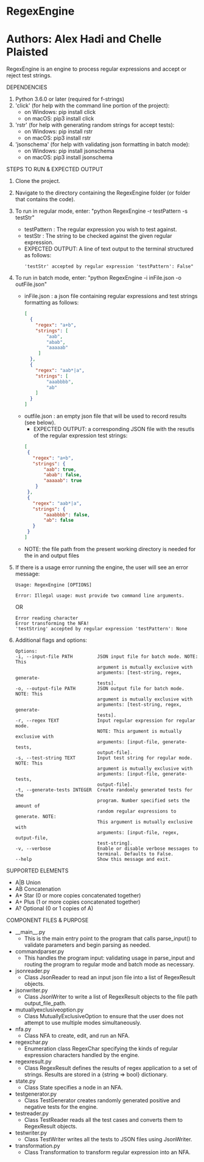 # RegexEngine
# Authors: Alex Hadi and Chelle Plaisted

RegexEngine is an engine to process regular expressions and accept or reject test strings.

DEPENDENCIES
1. Python 3.6.0 or later (required for f-strings)
2. 'click' (for help with the command line portion of the project):
    * on Windows: pip install click
    * on macOS: pip3 install click
3. 'rstr' (for help with generating random strings for accept tests):
    * on Windows: pip install rstr
    * on macOS: pip3 install rstr
4. 'jsonschema' (for help with validating json formatting in batch mode):
    * on Windows: pip install jsonschema
    * on macOS: pip3 install jsonschema

STEPS TO RUN & EXPECTED OUTPUT
1. Clone the project.
2. Navigate to the directory containing the RegexEngine folder (or folder that contains the code).
3. To run in regular mode, enter: "python RegexEngine -r testPattern -s testStr"
    * testPattern : The regular expression you wish to test against.
    * testStr : The string to be checked against the given regular expression.
    * EXPECTED OUTPUT: A line of text output to the terminal structured as follows:
        ```
        'testStr' accepted by regular expression 'testPattern': False"
        ```
4. To run in batch mode, enter: "python RegexEngine -i inFile.json -o outFile.json"
   * inFile.json : a json file containing regular expressions and test strings formatting as follows:
      ```json
      [
        {
          "regex": "a+b",
          "strings": [
              "aab",
              "abab",
              "aaaaab"
           ]
        },
        {
          "regex": "aab*|a",
          "strings": [
              "aaabbbb",
              "ab"
          ]
        }
      ]
      ```
   * outfile.json : an empty json file that will be used to record results (see below).
        - EXPECTED OUTPUT: a corresponding JSON file with the resutls of the regular expression test strings: 
       ```json
       [
        {
          "regex": "a+b",
          "strings": {
              "aab": true,
              "abab": false,
              "aaaaab": true
           }
        },
        {
          "regex": "aab*|a",
          "strings": {
              "aaabbbb": false,
              "ab": false
          }
        }
      ]
      ```
    - NOTE: the file path from the present working directory is needed for the in and output files
5. If there is a usage error running the engine, the user will see an error message:
  
      ```
      Usage: RegexEngine [OPTIONS]
    
      Error: Illegal usage: must provide two command line arguments.
      ```
  
      OR
  
      ```
      Error reading character
      Error transforming the NFA!
      'testString' accepted by regular expression 'testPattern': None
      ```
  
6. Additional flags and options:
      ```
      Options:
      -i, --input-file PATH         JSON input file for batch mode. NOTE: This
                                    argument is mutually exclusive with
                                    arguments: [test-string, regex, generate-
                                    tests].
      -o, --output-file PATH        JSON output file for batch mode. NOTE: This
                                    argument is mutually exclusive with
                                    arguments: [test-string, regex, generate-
                                    tests].
      -r, --regex TEXT              Input regular expression for regular mode.
                                    NOTE: This argument is mutually exclusive with
                                    arguments: [input-file, generate-tests,
                                    output-file].
      -s, --test-string TEXT        Input test string for regular mode. NOTE: This
                                    argument is mutually exclusive with
                                    arguments: [input-file, generate-tests,
                                    output-file].
      -t, --generate-tests INTEGER  Create randomly generated tests for the
                                    program. Number specified sets the amount of
                                    random regular expressions to generate. NOTE:
                                    This argument is mutually exclusive with
                                    arguments: [input-file, regex, output-file,
                                    test-string].
      -v, --verbose                 Enable or disable verbose messages to
                                    terminal. Defaults to False.
      --help                        Show this message and exit.
      ```

SUPPORTED ELEMENTS
- A|B Union
- AB Concatenation
- A* Star (0 or more copies concatenated together)
- A+ Plus (1 or more copies concatenated together)
- A? Optional (0 or 1 copies of A)

COMPONENT FILES & PURPOSE
- \_\_main\_\_.py
    * This is the main entry point to the program that calls parse_input() to validate parameters and begin parsing as needed.
- commandparser.py
    * This handles the program input: validating usage in parse_input and routing the program to regular mode and batch mode as necessary.
- jsonreader.py
    * Class JsonReader to read an input json file into a list of RegexResult objects.
- jsonwriter.py
    * Class JsonWriter to write a list of RegexResult objects to the file path output_file_path.
- mutuallyexclusiveoption.py
    * Class MutuallyExclusiveOption to ensure that the user does not attempt to use multiple modes simultaneously.
- nfa.py
    * Class NFA to create, edit, and run an NFA.
- regexchar.py
    * Enumeration class RegexChar specifying the kinds of regular expression characters handled by the engine.
- regexresult.py
    * Class RegexResult defines the results of regex application to a set of strings. Results are stored in a {string => bool} dictionary.
- state.py
    * Class State specifies a node in an NFA.
- testgenerator.py
    * Class TestGenerator creates randomly generated positive and negative tests for the engine.
- testreader.py
    * Class TestReader reads all the test cases and converts them to RegexResult objects.
- testwriter.py
    * Class TestWriter writes all the tests to JSON files using JsonWriter.
- transformation.py
    * Class Transformation to transform regular expression into an NFA.

